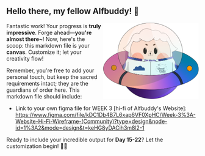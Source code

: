 ## Hello there, my fellow Alfbuddy! 💖

<img align="right" width="250px" src="../../assets/alf/alf-ufo.png">

Fantastic work! Your progress is **truly impressive**. Forge ahead—**you're almost there~**! Now, here's the scoop: this markdown file is your **canvas**. Customize it; let your creativity flow!

Remember, you're free to add your personal touch, but keep the sacred requirements intact; they are the guardians of order here. This markdown file should include:
- Link to your own figma file for WEEK 3 [hi-fi of Alfbuddy's Website]: 
https://www.figma.com/file/kDC1Db4B7L6xap6VF0XpHC/Week-3%3A-Website-Hi-Fi-Wireframe-(Community)?type=design&node-id=1%3A2&mode=design&t=keHG8yDACih3m8l2-1 

Ready to include your incredible output for **Day 15-22**? Let the customization begin! 🚀✨

<!-- You may now delete and modify the content of this file -->
